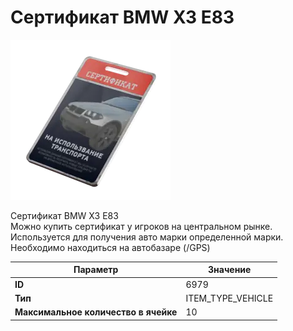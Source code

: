 # Сертификат BMW X3 E83

![Item Image](../img/6979.webp?raw=true)

Сертификат BMW X3 E83<br>Можно купить сертификат у игроков на центральном рынке.<br>Используется для получения авто марки определенной марки.<br>Необходимо находиться на автобазаре (/GPS)


| Параметр | Значение |
|----------|----------|
| **ID** | 6979 |
| **Тип** | ITEM_TYPE_VEHICLE |
| **Максимальное количество в ячейке** | 10 |

